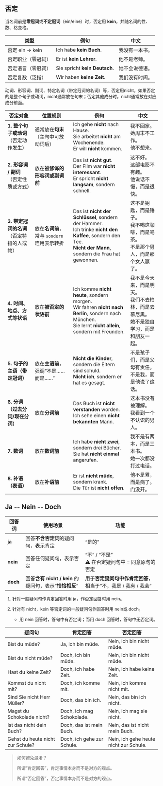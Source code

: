 ## 否定

当名词前是**零冠词**或**不定冠词**（ein/eine）时，否定用 **kein**，并随名词的性、数、格变格。

| 类型               | 例句                          | 中文           |
| ------------------ | ----------------------------- | -------------- |
| 否定 ein → kein    | Ich habe **kein Buch**.       | 我没有一本书。 |
| 否定职业（零冠词） | Er ist **kein Lehrer**.       | 他不是老师。   |
| 否定语言（零冠词） | Sie spricht **kein Deutsch**. | 她不会说德语。 |
| 否定复数（泛指）   | Wir haben **keine Zeit**.     | 我们没有时间。 |

动词、形容词、副词、特定名词（带定冠词的名词）等，否定用nicht。如果否定的是整个句子或动词，nicht通常放在句末；否定其他成分时，nicht通常放在对应成分前面。

| 否定对象                                      | 位置规则                                    | 例句                                                         | 中文                                                         |
| --------------------------------------------- | ------------------------------------------- | ------------------------------------------------------------ | ------------------------------------------------------------ |
| **1. 整个句子或动词**<br>（否定动作发生）     | 通常放在**句末**<br>（主句中可放动词后）    | Ich gehe **nicht** nach Hause.<br>Sie arbeitet **nicht** am Wochenende.<br>Er will **nicht** kommen. | 我不回家。<br>她周末不工作。<br>他不想来。                   |
| **2. 形容词 / 副词**<br>（否定性质或方式）    | 放在**被修饰的形容词或副词前**              | Das ist **nicht gut**.<br>Der Film war **nicht interessant**.<br>Er spricht **nicht langsam**, sondern schnell. | 这不好。<br>这部电影不有趣。<br>他说话不慢，而是很快。       |
| **3. 带定冠词的名词**<br>（否定特指的人或物） | 放在**名词前**，常与 `sondern` 连用表示转折 | Das ist **nicht der Schlüssel**, sondern der Hammer.<br>Ich trinke **nicht den Kaffee**, sondern den Tee.<br>**Nicht der Mann**, sondern die Frau hat gewonnen. | 这不是钥匙，而是锤子。<br>我不喝这咖啡，而是喝茶。<br>不是那个男人，而是那个女人赢了。 |
| **4. 时间、地点、方式等状语**                 | 放在**被否定的状语前**                      | Ich komme **nicht heute**, sondern morgen.<br>Wir fahren **nicht nach Berlin**, sondern nach München.<br>Sie lernt **nicht allein**, sondern mit Freunden. | 我不是今天来，而是明天。<br>我们不去柏林，而是去慕尼黑。<br>她不是独自学习，而是和朋友一起。 |
| **5. 句子的主语（带定冠词）**                 | 放在**主语前**，强调“不是……而是……”          | **Nicht die Kinder**, sondern die Eltern sind schuld.<br>**Nicht ich**, sondern er hat es gesagt. | 不是孩子们，而是父母有责任。<br>不是我，而是他说了这话。     |
| **6. 分词（过去分词/现在分词）**              | 放在**分词前**                              | Das Buch ist **nicht verstanden** worden.<br>Ich sehe einen **nicht bekannten** Mann. | 这本书没有被理解。<br>我看到一个不认识的男人。               |
| **7. 数词**                                   | 放在**数词前**                              | Ich habe **nicht zwei**, sondern drei Bücher.<br>Sie hat **nicht einmal** angerufen. | 我不是有两本，而是三本书。<br>她一次都没打过电话。           |
| **8. 补语（表语）**                           | 放在**补语前**                              | Er ist **nicht müde**, sondern krank.<br>Die Tür ist **nicht offen**. | 他不是累，而是病了。<br>门没开。                             |

## Ja -- Nein -- Doch

| 回答词   | 使用场景                                               | 功能                                                         |
| -------- | ------------------------------------------------------ | ------------------------------------------------------------ |
| **ja**   | 回答**不含否定词**的疑问句，表示肯定                   | “是的”                                                       |
| **nein** | 回答任何疑问句，表示否定                               | “不” / “不是”<br>⚠️ 在否定疑问句中 = 同意原句的否定           |
| **doch** | 回答**含有 nicht / kein** 的疑问句，表示“**恰恰相反**” | 用于**否定疑问句中作肯定回答**，相当于“不，我是 / 我有 / 我会” |

1. 针对一般疑问句作肯定回答时用 ja，作否定回答时用 nein。

2. 针对有 nicht，kein 等否定词的一般疑问句作回答时用 nein或 doch。
   - 用 nein 回答时，答句中有否定词；而用 doch 回答时，答句中无否定词。

| 疑问句                           | 肯定回答                   | 否定回答                               |
| -------------------------------- | -------------------------- | -------------------------------------- |
| Bist du müde?                    | Ja, ich bin müde.          | Nein, ich bin nicht müde.              |
| Bist du nicht müde?              | Doch, ich bin müde.        | Nein, ich bin nicht müde.              |
| Hast du keine Zeit?              | Doch, ich habe Zeit.       | Nein, ich habe keine Zeit.             |
| Kommst du nicht mit?             | Doch, ich komme mit.       | Nein, ich komme nicht mit.             |
| Sind Sie nicht Herr Müller?      | Doch, das bin ich.         | Nein, das bin ich nicht.               |
| Magst du Schokolade nicht?       | Doch, ich mag Schokolade.  | Nein, ich mag sie nicht.               |
| Ist das nicht dein Buch?         | Doch, das ist mein Buch.   | Nein, das ist nicht mein Buch.         |
| Gehst du heute nicht zur Schule? | Doch, ich gehe zur Schule. | Nein, ich gehe heute nicht zur Schule. |

> 如何避免混淆？
>
> 所谓“肯定回答”，肯定事情本身而不是对方的观点。
>
> 所谓“否定回答”，否定事情本身而不是对方的观点。
